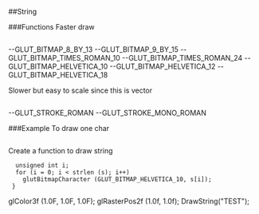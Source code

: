 
##String

###Functions
Faster draw
```opengl
 ```
--GLUT_BITMAP_8_BY_13 
--GLUT_BITMAP_9_BY_15 
--GLUT_BITMAP_TIMES_ROMAN_10 
--GLUT_BITMAP_TIMES_ROMAN_24 
--GLUT_BITMAP_HELVETICA_10 
--GLUT_BITMAP_HELVETICA_12 
--GLUT_BITMAP_HELVETICA_18 

Slower but easy to scale since this is vector
```opengl
 ```
--GLUT_STROKE_ROMAN 
--GLUT_STROKE_MONO_ROMAN 

###Example
To draw one char
```opengl
 ```
Create a function to draw string
```opengl
  unsigned int i;
  for (i = 0; i < strlen (s); i++)
    glutBitmapCharacter (GLUT_BITMAP_HELVETICA_10, s[i]);
 }
 ```
  glColor3f (1.0F, 1.0F, 1.0F);
  glRasterPos2f (1.0f, 1.0f);
  DrawString("TEST");



